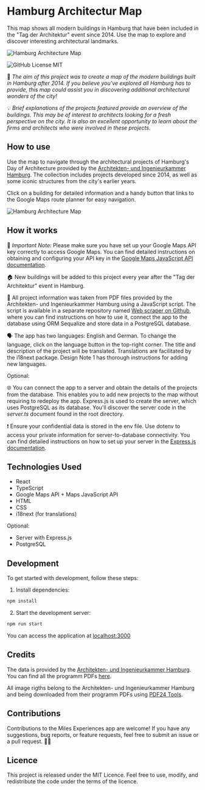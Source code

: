 # Hamburg Architectur Map

This map shows all modern buildings in Hamburg that have been included in the "Tag der Architektur" event since 2014. Use the map to explore and discover interesting architectural landmarks.

![Hamburg Architecture Map](https://user-images.githubusercontent.com/91027118/283475503-d3528cdc-1970-4d92-9b00-8343d0f6af6a.png) 

![GitHub License MIT](https://img.shields.io/github/license/sqlhabit/sql_schema_visualizer?color=%2347A3F3)

🎯 *The aim of this project was to create a map of the modern buildings built in Hamburg after 2014. If you believe you've explored all Hamburg has to provide, this map could assist you in discovering additional architectural wonders of the city!*

💡 *Brief explanations of the projects featured provide an overview of the buildings. This may be of interest to architects looking for a fresh perspective on the city. It is also an excellent opportunity to learn about the firms and architects who were involved in these projects.*

## How to use

Use the map to navigate through the architectural projects of Hamburg's Day of Architecture provided by the [Architekten- und Ingenieurkammer Hamburg](https://www.akhh.de/). The collection includes projects developed since 2014, as well as some iconic structures from the city's earlier years. 

Click on a building for detailed information and a handy button that links to the Google Maps route planner for easy navigation.

![Hamburg Architecture Map](https://user-images.githubusercontent.com/91027118/283476142-8ac1ab79-c007-47f5-9092-2f7bddfa5d55.png)

## How it works

🔑 *Important Note:* Please make sure you have set up your Google Maps API key correctly to access Google Maps. You can find detailed instructions on obtaining and configuring your API key in the [Google Maps JavaScript API documentation](https://developers.google.com/maps/documentation/javascript/get-api-key).

🏠 New buildings will be added to this project every year after the "Tag der Architektur" event in Hamburg.

🔎 All project information was taken from PDF files provided by the Architekten- und Ingenieurkammer Hamburg using a JavaScript script. The script is available in a separate repository named [Web scraper on Github](https://github.com/ikorotkaya/web_scraper), where you can find instructions on how to use it, connect the app to the database using ORM Sequalize and store data in a PostgreSQL database.

🗣️ The app has two languages: English and German. To change the language, click on the language button in the top-right corner. The title and description of the project will be translated. Translations are facilitated by the i18next package. Design Note 1 has thorough instructions for adding new languages.

Optional:

🌐 You can connect the app to a server and obtain the details of the projects from the database. This enables you to add new projects to the map without requiring to redeploy the app. Express.js is used to create the server, which uses PostgreSQL as its database. You'll discover the server code in the *server.ts* document found in the root directory. 

❗️ Ensure your confidential data is stored in the env file. Use dotenv to access your private information for server-to-database connectivity. You can find detailed instructions on how to set up your server in the [Express.js documentation](https://expressjs.com/en/starter/installing.html).

## Technologies Used

- React
- TypeScript
- Google Maps API + Maps JavaScript API
- HTML
- CSS
- i18next (for translations)

Optional:
- Server with Express.js
- PostgreSQL

## Development

To get started with development, follow these steps:

1. Install dependencies:
```sh
npm install
```
2. Start the development server:

```sh
npm run start
```

You can access the application at [localhost:3000](http://localhost:3000/)

## Credits

The data is provided by the [Architekten- und Ingenieurkammer Hamburg](https://www.akhh.de/). You can find all the programm PDFs [here](https://www.akhh.de/baukultur/info-tag-der-architektur/).

All image rigths belong to the Architekten- und Ingenieurkammer Hamburg and being downloaded from their programm PDFs using [PDF24 Tools](https://tools.pdf24.org/en/).

## Contributions

Contributions to the Miles Experiences app are welcome! If you have any suggestions, bug reports, or feature requests, feel free to submit an issue or a pull request. 👋🏼

## Licence

This project is released under the MIT Licence. Feel free to use, modify, and redistribute the code under the terms of the licence.
